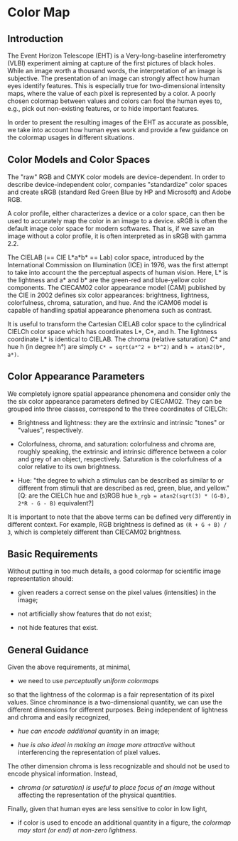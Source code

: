 # Color Map

## Introduction

The Event Horizon Telescope (EHT) is a Very-long-baseline
interferometry (VLBI) experiment aiming at capture of the first
pictures of black holes.  While an image worth a thousand words, the
interpretation of an image is subjective.  The presentation of an
image can strongly affect how human eyes identify features.  This is
especially true for two-dimensional intensity maps, where the value of
each pixel is represented by a color.  A poorly chosen colormap
between values and colors can fool the human eyes to, e.g., pick out
non-existing features, or to hide important features.

In order to present the resulting images of the EHT as accurate as
possible, we take into account how human eyes work and provide a few
guidance on the colormap usages in different situations.

## Color Models and Color Spaces

The "raw" RGB and CMYK color models are device-dependent.  In order to
describe device-independent color, companies "standardize" color spaces
and create sRGB (standard Red Green Blue by HP and Microsoft) and
Adobe RGB.

A color profile, either characterizes a device or a color space, can
then be used to accurately map the color in an image to a device.
sRGB is often the default image color space for modern softwares.
That is, if we save an image without a color profile, it is often
interpreted as in sRGB with gamma 2.2.

The CIELAB (== CIE L\*a\*b\* == Lab) color space, introduced by the
International Commission on Illumination (ICE) in 1976, was the first
attempt to take into account the the perceptual aspects of human
vision.  Here, L\* is the lightness and a\* and b\* are the green-red
and blue-yellow color components.  The CIECAM02 color appearance model
(CAM) published by the CIE in 2002 defines six color appearances:
brightness, lightness, colorfulness, chroma, saturation, and hue.  And
the iCAM06 model is capable of handling spatial appearance phenomena
such as contrast.

It is useful to transform the Cartesian CIELAB color space to the
cylindrical CIELCh color space which has coordinates L\*, C\*, and h.
The lightness coordinate L\* is identical to CIELAB.  The chroma
(relative saturation) C\* and hue h (in degree h°) are simply `C* =
sqrt(a*^2 + b*^2)` and `h = atan2(b*, a*)`.

## Color Appearance Parameters

We completely ignore spatial appearance phenomena and consider only
the the six color appearance parameters defined by CIECAM02.  They can
be grouped into three classes, correspond to the three coordinates of
CIELCh:

- Brightness and lightness: they are the extrinsic and intrinsic
  "tones" or "values", respectively.

- Colorfulness, chroma, and saturation: colorfulness and chroma are,
  roughly speaking, the extrinsic and intrinsic difference between a
  color and grey of an object, respectively.  Saturation is the
  colorfulness of a color relative to its own brightness.

- Hue: "the degree to which a stimulus can be described as similar to
  or different from stimuli that are described as red, green, blue,
  and yellow."  [Q: are the CIELCh hue and (s)RGB hue `h_rgb =
  atan2(sqrt(3) * (G-B), 2*R - G - B)` equivalent?]

It is important to note that the above terms can be defined very
differently in different context.  For example, RGB brightness is
defined as `(R + G + B) / 3`, which is completely different than
CIECAM02 brightness.

## Basic Requirements

Without putting in too much details, a good colormap for scientific
image representation should:

- given readers a correct sense on the pixel values (intensities) in
  the image;

- not artificially show features that do not exist;

- not hide features that exist.

## General Guidance

Given the above requirements, at minimal,

- we need to use *perceptually uniform colormaps*

so that the lightness of the colormap is a fair representation of its
pixel values.  Since chrominance is a two-dimensional quantity, we can
use the different dimensions for different purposes.  Being
independent of lightness and chroma and easily recognized,

- *hue can encode additional quantity* in an image;

- *hue is also ideal in making an image more attractive* without
  interferencing the representation of pixel values.

The other dimension chroma is less recognizable and should not be used
to encode physical information.  Instead,

- *chroma (or saturation) is useful to place focus of an image*
  without affecting the representation of the physical quantities.

Finally, given that human eyes are less sensitive to color in low
light,

- if color is used to encode an additional quantity in a figure, the
  *colormap may start (or end) at non-zero lightness*.
